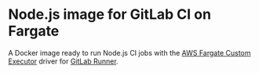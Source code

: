# Node.js image for GitLab CI on Fargate

A Docker image ready to run Node.js CI jobs with the [AWS Fargate Custom
Executor](https://gitlab.com/gitlab-org/ci-cd/custom-executor-drivers/fargate)
driver for [GitLab Runner](https://docs.gitlab.com/runner).

